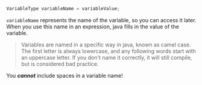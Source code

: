 ```java
VariableType variableName = variableValue;
```

`variableName` represents the name of the variable, so you can access it later. When you use this name in an expression, java fills in the value of the variable.

> Variables are named in a specific way in java, known as camel case. The first letter is always lowercase, and any following words start with an uppercase letter. If you don't name it correctly, it will still compile, but is considered bad practice.

You **_cannot_** include spaces in a variable name!
